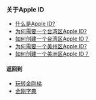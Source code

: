 ### 关于Apple ID
- [什么是Apple ID?](https://github.com/a2zitpro/web/blob/master/LadderFree/kkDictionary/kkAppLadder/iOS/AppleID.md)
- [为何需要一个台湾区Apple ID?]()
- [如何创建一个台湾区Apple ID？](https://github.com/a2zitpro/web/blob/master/LadderFree/kkDictionary/kkAppLadder/iOS/CreatAppleIDofTaiwan.md)
- [为何需要一个美州区Apple ID?]()
- [如何创建一个美洲区Apple ID？]()

#### 返回到
- [玩转金刚梯](https://github.com/a2zitpro/web/blob/master/LadderFree/A.md)
- [金刚字典](https://github.com/a2zitpro/web/blob/master/LadderFree/kkDictionary/KKDictionary.md)
